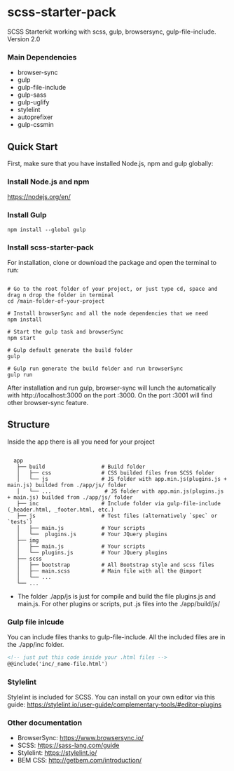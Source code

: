 # scss-starter-pack
SCSS Starterkit working with scss, gulp, browsersync, gulp-file-include. Version 2.0

### Main Dependencies
* browser-sync
* gulp
* gulp-file-include
* gulp-sass
* gulp-uglify
* stylelint
* autoprefixer
* gulp-cssmin

## Quick Start

First, make sure that you have installed Node.js, npm and gulp globally:

### Install Node.js and npm
https://nodejs.org/en/


### Install Gulp
```shell
npm install --global gulp
```
### Install scss-starter-pack
For installation, clone or download the package and open the terminal to run:
```shell

# Go to the root folder of your project, or just type cd, space and drag n drop the folder in terminal
cd /main-folder-of-your-project

# Install browserSync and all the node dependencies that we need
npm install

# Start the gulp task and browserSync
npm start

# Gulp default generate the build folder
gulp

# Gulp run generate the build folder and run browserSync
gulp run

```
After installation and run gulp, browser-sync will lunch the automatically with http://localhost:3000 on the port :3000. On the port :3001 will find other browser-sync feature.

## Structure
Inside the app there is all you need for your project
```shell

  app
   ├── build                  # Build folder
   │   ├── css                # CSS builded files from SCSS folder
   │   └── js                 # JS folder with app.min.js(plugins.js + main.js) builded from ./app/js/ folder
   │   └── ...                 # JS folder with app.min.js(plugins.js + main.js) builded from ./app/js/ folder
   ├── inc                    # Include folder via gulp-file-include (_header.html, _footer.html, etc.)
   ├── js                     # Test files (alternatively `spec` or `tests`)
   │   ├── main.js            # Your scripts
   │   └──  plugins.js        # Your JQuery plugins
   ├── img                     
   │   ├── main.js            # Your scripts
   │   └── plugins.js         # Your JQuery plugins
   ├── scss                     
   │   ├── bootstrap          # All Bootstrap style and scss files
   │   ├── main.scss          # Main file with all the @import      
   │   └── ...
   └── ...

```

* The folder ./app/js is just for compile and build the file plugins.js and main.js. For other plugins or scripts, put .js files into the ./app/build/js/

### Gulp file inlcude
You can include files thanks to gulp-file-include. All the included files are in the ./app/inc folder.
``` html
<!-- just put this code inside your .html files -->
@@include('inc/_name-file.html')
```

### Stylelint
Stylelint is included for SCSS. You can install on your own editor via this guide:
https://stylelint.io/user-guide/complementary-tools/#editor-plugins

### Other documentation
* BrowserSync: https://www.browsersync.io/
* SCSS: https://sass-lang.com/guide
* Stylelint: https://stylelint.io/
* BEM CSS: http://getbem.com/introduction/
